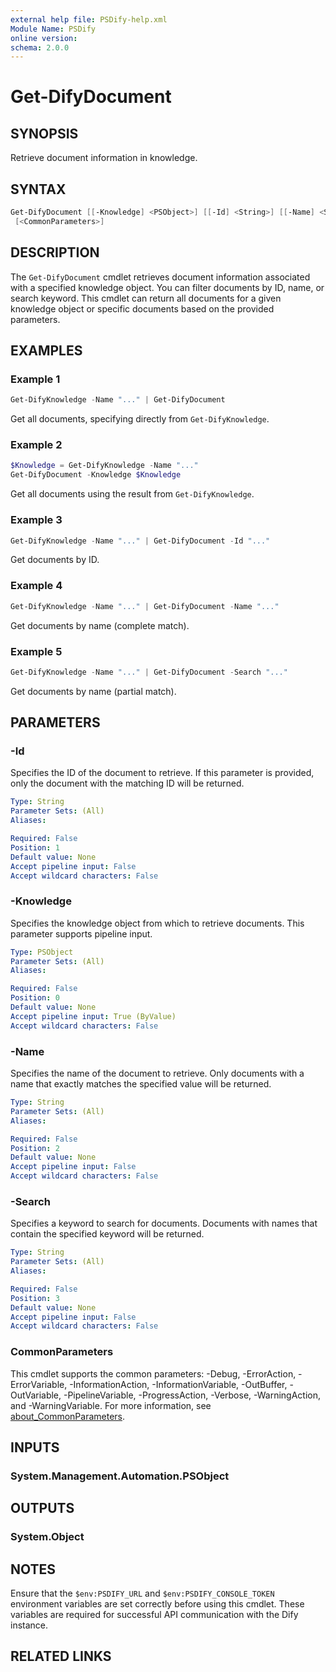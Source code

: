 ```yaml
---
external help file: PSDify-help.xml
Module Name: PSDify
online version:
schema: 2.0.0
---
```


# Get-DifyDocument

## SYNOPSIS

Retrieve document information in knowledge.

## SYNTAX

```powershell
Get-DifyDocument [[-Knowledge] <PSObject>] [[-Id] <String>] [[-Name] <String>] [[-Search] <String>]
 [<CommonParameters>]
```

## DESCRIPTION

The `Get-DifyDocument` cmdlet retrieves document information associated with a specified knowledge object. You can filter documents by ID, name, or search keyword. This cmdlet can return all documents for a given knowledge object or specific documents based on the provided parameters.

## EXAMPLES

### Example 1

```powershell
Get-DifyKnowledge -Name "..." | Get-DifyDocument
```

Get all documents, specifying directly from `Get-DifyKnowledge`.

### Example 2

```powershell
$Knowledge = Get-DifyKnowledge -Name "..."
Get-DifyDocument -Knowledge $Knowledge
```

Get all documents using the result from `Get-DifyKnowledge`.

### Example 3

```powershell
Get-DifyKnowledge -Name "..." | Get-DifyDocument -Id "..."
```

Get documents by ID.

### Example 4

```powershell
Get-DifyKnowledge -Name "..." | Get-DifyDocument -Name "..."
```

Get documents by name (complete match).

### Example 5

```powershell
Get-DifyKnowledge -Name "..." | Get-DifyDocument -Search "..."
```

Get documents by name (partial match).

## PARAMETERS

### -Id

Specifies the ID of the document to retrieve. If this parameter is provided, only the document with the matching ID will be returned.

```yaml
Type: String
Parameter Sets: (All)
Aliases:

Required: False
Position: 1
Default value: None
Accept pipeline input: False
Accept wildcard characters: False
```

### -Knowledge

Specifies the knowledge object from which to retrieve documents. This parameter supports pipeline input.

```yaml
Type: PSObject
Parameter Sets: (All)
Aliases:

Required: False
Position: 0
Default value: None
Accept pipeline input: True (ByValue)
Accept wildcard characters: False
```

### -Name

Specifies the name of the document to retrieve. Only documents with a name that exactly matches the specified value will be returned.

```yaml
Type: String
Parameter Sets: (All)
Aliases:

Required: False
Position: 2
Default value: None
Accept pipeline input: False
Accept wildcard characters: False
```

### -Search

Specifies a keyword to search for documents. Documents with names that contain the specified keyword will be returned.

```yaml
Type: String
Parameter Sets: (All)
Aliases:

Required: False
Position: 3
Default value: None
Accept pipeline input: False
Accept wildcard characters: False
```

### CommonParameters

This cmdlet supports the common parameters: -Debug, -ErrorAction, -ErrorVariable, -InformationAction, -InformationVariable, -OutBuffer, -OutVariable, -PipelineVariable, -ProgressAction, -Verbose, -WarningAction, and -WarningVariable. For more information, see [about_CommonParameters](http://go.microsoft.com/fwlink/?LinkID=113216).

## INPUTS

### System.Management.Automation.PSObject

## OUTPUTS

### System.Object

## NOTES

Ensure that the `$env:PSDIFY_URL` and `$env:PSDIFY_CONSOLE_TOKEN` environment variables are set correctly before using this cmdlet. These variables are required for successful API communication with the Dify instance.

## RELATED LINKS

